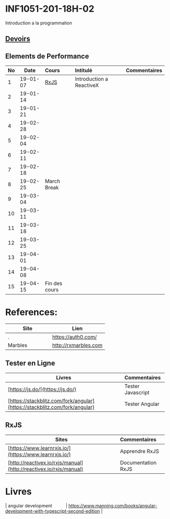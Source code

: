 # INF1051-201-18H-02

Introduction a la programmation

## [Devoirs](D.Devoirs)

## Elements de Performance

|No| Date   | Cours                   | Intitulé                                |  Commentaires    |
|--|--------|:------------------------|:----------------------------------------|:-----------------|
| 1|19-01-07|[RxJS](0.RxJS)           | Introduction a ReactiveX                |                  |
| 2|19-01-14|                         |                                         |                  |
| 3|19-01-21|                         |                                         |                  |
| 4|19-02-28|                         |                                         |                  |
| 5|19-02-04|                         |                                         |                  |
| 6|19-02-11|                         |                                         |                  |
| 7|19-02-18|                         |                                         |                  |
| 8|19-02-25| March Break             |                                         |                  |
| 9|19-03-04|                         |                                         |                  |
|10|19-03-11|                         |                                         |                  |
|11|19-03-18|                         |                                         |                  |
|12|19-03-25|                         |                                         |                  |
|13|19-04-01|                         |                                         |                  |
|14|19-04-08|                         |                                         |                  |
|15|19-04-15| Fin des cours           |                                         |                  |

# References:

|Site                            | Lien                 |
|--------------------------------|----------------------|
| .                              | https://auth0.com/   |
| Marbles                        | http://rxmarbles.com |

## Tester en Ligne

| Livres                                                                         |  Commentaires                          |
|--------------------------------------------------------------------------------|:---------------------------------------|
| [https://js.do/](https://js.do/)                                               | Tester Javascript                      |
| [https://stackblitz.com/fork/angular](https://stackblitz.com/fork/angular)     | Tester Angular                         |

## RxJS

| Sites                                                                          |  Commentaires                          |
|--------------------------------------------------------------------------------|:---------------------------------------|
| [https://www.learnrxjs.io/](https://www.learnrxjs.io/)                         | Apprendre RxJS                         |
| [http://reactivex.io/rxjs/manual](http://reactivex.io/rxjs/manual)             | Documentation RxJS                     |

# Livres

| angular development            | https://www.manning.com/books/angular-development-with-typescript-second-edition  |







